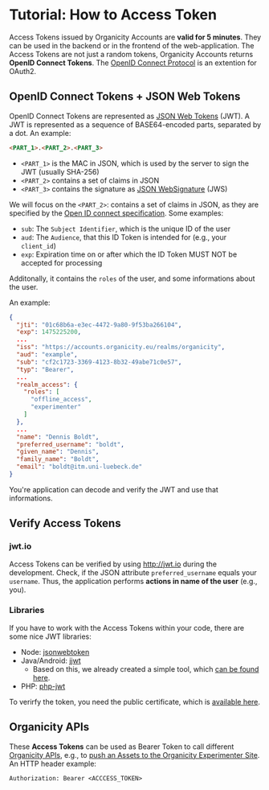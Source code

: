 # Tutorial: How to Access Token

Access Tokens issued by Organicity Accounts are **valid for 5 minutes**. They can be used in the backend or in the frontend of the web-application.
The Access Tokens are not just a random tokens, Organicity Accounts returns **OpenID Connect Tokens**.
The [OpenID Connect Protocol](https://openid.net/specs/openid-connect-core-1_0.html) is an extention for OAuth2.

## OpenID Connect Tokens + JSON Web Tokens

OpenID Connect Tokens are represented as [JSON Web Tokens](https://tools.ietf.org/html/rfc7519) (JWT).
A JWT is represented as a sequence of BASE64-encoded parts, separated by a dot. An example:

```html
<PART_1>.<PART_2>.<PART_3>
```

* `<PART_1>` is the MAC in JSON, which is used by the server to sign the JWT (usually SHA-256)
* `<PART_2>` contains a set of claims in JSON
* `<PART_3>` contains the signature as [JSON WebSignature](https://tools.ietf.org/html/rfc7515) (JWS)

We will focus on the `<PART_2>`: contains a set of claims in JSON, as they are specified by the
[Open ID connect specification](https://openid.net/specs/openid-connect-core-1_0.html#IDToken). Some examples:

* `sub`: The `Subject Identifier`, which is the unique ID of the user
* `aud`: The `Audience`, that this ID Token is intended for (e.g., your `client_id`)
* `exp`: Expiration time on or after which the ID Token MUST NOT be accepted for processing

Additonally, it contains the `roles` of the user, and some informations about the user.

An example:

```json
{
  "jti": "01c68b6a-e3ec-4472-9a80-9f53ba266104",
  "exp": 1475225200,
  ...
  "iss": "https://accounts.organicity.eu/realms/organicity",
  "aud": "example",
  "sub": "cf2c1723-3369-4123-8b32-49abe71c0e57",
  "typ": "Bearer",
  ...
  "realm_access": {
    "roles": [
      "offline_access",
      "experimenter"
    ]
  },
  ...
  "name": "Dennis Boldt",
  "preferred_username": "boldt",
  "given_name": "Dennis",
  "family_name": "Boldt",
  "email": "boldt@itm.uni-luebeck.de"
}
```

You're application can decode and verify the JWT and use that informations.

## Verify Access Tokens

### jwt.io

Access Tokens can be verified by using http://jwt.io during the development. Check, if the JSON attribute `preferred_username` equals your `username`. Thus, the application performs **actions in name of the user** (e.g., you).

### Libraries

If you have to work with the Access Tokens within your code, there are some nice JWT libraries:

* Node: [jsonwebtoken](https://github.com/auth0/node-jsonwebtoken)
* Java/Android: [jjwt](https://github.com/jwtk/jjwt)
    * Based on this, we already created a simple tool, which [can be found here](https://github.com/OrganicityEu/java-jwt-parser).
* PHP: [php-jwt](https://github.com/OrganicityEu/accounts-demo-php/blob/master/firebase/php-jwt)

To verirfy the token, you need the public certificate, which is [available here](https://github.com/OrganicityEu/accounts-security-credentials).


## Organicity APIs

These **Access Tokens** can be used as Bearer Token to call different [Organicity APIs](https://organicityeu.github.io/api/), e.g., to
[push an Assets to the Organicity Experimenter Site](/HowToPushAnAsset). An HTTP header example:

```shell
Authorization: Bearer <ACCCESS_TOKEN>
```
